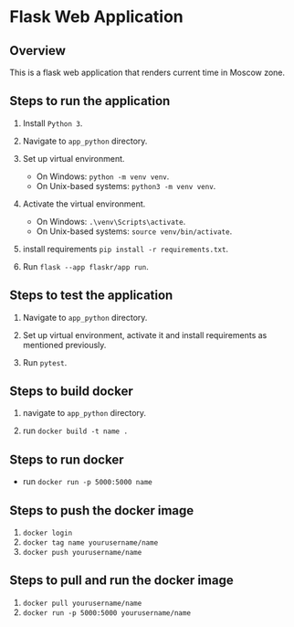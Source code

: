 # Flask Web Application 

## Overview

This is a flask web application that renders current time in Moscow zone. 

## Steps to run the application 

1. Install `Python 3`.

2. Navigate to `app_python` directory.

3. Set up virtual environment.
    - On Windows: `python -m venv venv`.
    - On Unix-based systems: `python3 -m venv venv`.

4. Activate the virtual environment.
    - On Windows: `.\venv\Scripts\activate`.
    - On Unix-based systems: `source venv/bin/activate`.

4. install requirements `pip install -r requirements.txt`.

5. Run `flask --app flaskr/app run`.

## Steps to test the application 
 
1. Navigate to `app_python` directory.

2. Set up virtual environment, activate it and install requirements as mentioned previously.

3. Run `pytest`.

## Steps to build docker  

1. navigate to `app_python` directory. 

2. run `docker build -t name .`

## Steps to run docker  

- run `docker run -p 5000:5000 name`

## Steps to push the docker image

1. `docker login`
2. `docker tag name yourusername/name`
3. `docker push yourusername/name`

## Steps to pull and run the docker image
1. `docker pull yourusername/name`
2. `docker run -p 5000:5000 yourusername/name`

